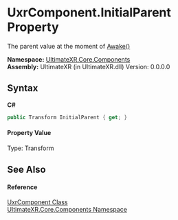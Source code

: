 # UxrComponent.InitialParent Property 
 

The parent value at the moment of <a href="M_UltimateXR_Core_Components_UxrComponent_Awake">Awake()</a>

**Namespace:**&nbsp;<a href="N_UltimateXR_Core_Components">UltimateXR.Core.Components</a><br />**Assembly:**&nbsp;UltimateXR (in UltimateXR.dll) Version: 0.0.0.0

## Syntax

**C#**<br />
``` C#
public Transform InitialParent { get; }
```


#### Property Value
Type: Transform

## See Also


#### Reference
<a href="T_UltimateXR_Core_Components_UxrComponent">UxrComponent Class</a><br /><a href="N_UltimateXR_Core_Components">UltimateXR.Core.Components Namespace</a><br />